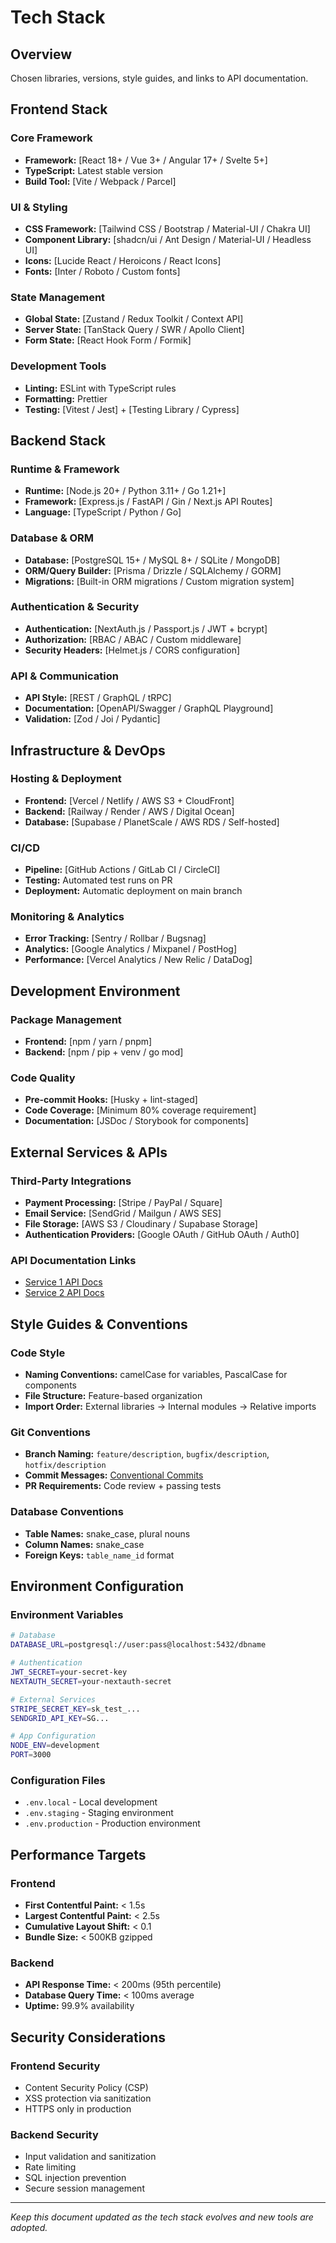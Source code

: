 # Tech Stack

## Overview
Chosen libraries, versions, style guides, and links to API documentation.

## Frontend Stack

### Core Framework
- **Framework:** [React 18+ / Vue 3+ / Angular 17+ / Svelte 5+]
- **TypeScript:** Latest stable version
- **Build Tool:** [Vite / Webpack / Parcel]

### UI & Styling
- **CSS Framework:** [Tailwind CSS / Bootstrap / Material-UI / Chakra UI]
- **Component Library:** [shadcn/ui / Ant Design / Material-UI / Headless UI]
- **Icons:** [Lucide React / Heroicons / React Icons]
- **Fonts:** [Inter / Roboto / Custom fonts]

### State Management
- **Global State:** [Zustand / Redux Toolkit / Context API]
- **Server State:** [TanStack Query / SWR / Apollo Client]
- **Form State:** [React Hook Form / Formik]

### Development Tools
- **Linting:** ESLint with TypeScript rules
- **Formatting:** Prettier
- **Testing:** [Vitest / Jest] + [Testing Library / Cypress]

## Backend Stack

### Runtime & Framework
- **Runtime:** [Node.js 20+ / Python 3.11+ / Go 1.21+]
- **Framework:** [Express.js / FastAPI / Gin / Next.js API Routes]
- **Language:** [TypeScript / Python / Go]

### Database & ORM
- **Database:** [PostgreSQL 15+ / MySQL 8+ / SQLite / MongoDB]
- **ORM/Query Builder:** [Prisma / Drizzle / SQLAlchemy / GORM]
- **Migrations:** [Built-in ORM migrations / Custom migration system]

### Authentication & Security
- **Authentication:** [NextAuth.js / Passport.js / JWT + bcrypt]
- **Authorization:** [RBAC / ABAC / Custom middleware]
- **Security Headers:** [Helmet.js / CORS configuration]

### API & Communication
- **API Style:** [REST / GraphQL / tRPC]
- **Documentation:** [OpenAPI/Swagger / GraphQL Playground]
- **Validation:** [Zod / Joi / Pydantic]

## Infrastructure & DevOps

### Hosting & Deployment
- **Frontend:** [Vercel / Netlify / AWS S3 + CloudFront]
- **Backend:** [Railway / Render / AWS / Digital Ocean]
- **Database:** [Supabase / PlanetScale / AWS RDS / Self-hosted]

### CI/CD
- **Pipeline:** [GitHub Actions / GitLab CI / CircleCI]
- **Testing:** Automated test runs on PR
- **Deployment:** Automatic deployment on main branch

### Monitoring & Analytics
- **Error Tracking:** [Sentry / Rollbar / Bugsnag]
- **Analytics:** [Google Analytics / Mixpanel / PostHog]
- **Performance:** [Vercel Analytics / New Relic / DataDog]

## Development Environment

### Package Management
- **Frontend:** [npm / yarn / pnpm]
- **Backend:** [npm / pip + venv / go mod]

### Code Quality
- **Pre-commit Hooks:** [Husky + lint-staged]
- **Code Coverage:** [Minimum 80% coverage requirement]
- **Documentation:** [JSDoc / Storybook for components]

## External Services & APIs

### Third-Party Integrations
- **Payment Processing:** [Stripe / PayPal / Square]
- **Email Service:** [SendGrid / Mailgun / AWS SES]
- **File Storage:** [AWS S3 / Cloudinary / Supabase Storage]
- **Authentication Providers:** [Google OAuth / GitHub OAuth / Auth0]

### API Documentation Links
- [Service 1 API Docs](https://example.com/api-docs)
- [Service 2 API Docs](https://example.com/api-docs)

## Style Guides & Conventions

### Code Style
- **Naming Conventions:** camelCase for variables, PascalCase for components
- **File Structure:** Feature-based organization
- **Import Order:** External libraries → Internal modules → Relative imports

### Git Conventions
- **Branch Naming:** `feature/description`, `bugfix/description`, `hotfix/description`
- **Commit Messages:** [Conventional Commits](https://www.conventionalcommits.org/)
- **PR Requirements:** Code review + passing tests

### Database Conventions
- **Table Names:** snake_case, plural nouns
- **Column Names:** snake_case
- **Foreign Keys:** `table_name_id` format

## Environment Configuration

### Environment Variables
```bash
# Database
DATABASE_URL=postgresql://user:pass@localhost:5432/dbname

# Authentication
JWT_SECRET=your-secret-key
NEXTAUTH_SECRET=your-nextauth-secret

# External Services
STRIPE_SECRET_KEY=sk_test_...
SENDGRID_API_KEY=SG...

# App Configuration
NODE_ENV=development
PORT=3000
```

### Configuration Files
- `.env.local` - Local development
- `.env.staging` - Staging environment
- `.env.production` - Production environment

## Performance Targets

### Frontend
- **First Contentful Paint:** < 1.5s
- **Largest Contentful Paint:** < 2.5s
- **Cumulative Layout Shift:** < 0.1
- **Bundle Size:** < 500KB gzipped

### Backend
- **API Response Time:** < 200ms (95th percentile)
- **Database Query Time:** < 100ms average
- **Uptime:** 99.9% availability

## Security Considerations

### Frontend Security
- Content Security Policy (CSP)
- XSS protection via sanitization
- HTTPS only in production

### Backend Security
- Input validation and sanitization
- Rate limiting
- SQL injection prevention
- Secure session management

---
*Keep this document updated as the tech stack evolves and new tools are adopted.*
